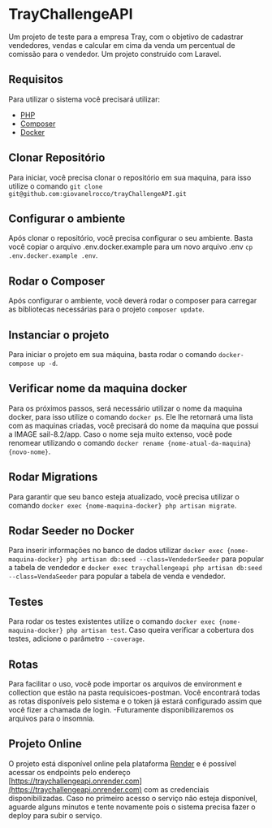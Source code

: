 
# TrayChallengeAPI

Um projeto de teste para a empresa Tray, com o objetivo de cadastrar vendedores, vendas e calcular em cima da venda um percentual de comissão para o vendedor.
Um projeto construido com Laravel.

## Requisitos
Para utilizar o sistema você precisará utilizar: 

- [PHP](https://www.php.net/manual/en/install.php) 
- [Composer](https://getcomposer.org/)
- [Docker](https://www.docker.com/products/docker-desktop/)

## Clonar Repositório

Para iniciar, você precisa clonar o repositório em sua maquina, para isso
utilize o comando `git clone git@github.com:giovanelrocco/trayChallengeAPI.git`

## Configurar o ambiente
Após clonar o repositório, você precisa configurar o seu ambiente.
Basta você copiar o arquivo .env.docker.example para um novo arquivo .env `cp .env.docker.example .env`.

## Rodar o Composer
Após configurar o ambiente, você deverá rodar o composer para carregar as bibliotecas necessárias para o projeto `composer update`.

## Instanciar o projeto
Para iniciar o projeto em sua máquina, basta rodar o comando `docker-compose up -d`.

## Verificar nome da maquina docker
Para os próximos passos, será necessário utilizar o nome da maquina docker, para isso utilize o comando `docker ps`.
Ele lhe retornará uma lista com as maquinas criadas, você precisará do nome da maquina que possui a IMAGE sail-8.2/app.
Caso o nome seja muito extenso, você pode renomear utilizando o comando `docker rename {nome-atual-da-maquina} {novo-nome}`.

## Rodar Migrations
Para garantir que seu banco esteja atualizado, você precisa utilizar o comando
`docker exec {nome-maquina-docker} php artisan migrate`.

## Rodar Seeder no Docker
Para inserir informações no banco de dados utilizar `docker exec {nome-maquina-docker} php artisan db:seed --class=VendedorSeeder` para popular a tabela de vendedor e `docker exec traychallengeapi php artisan db:seed --class=VendaSeeder` para popular a tabela de venda e vendedor.

## Testes
Para rodar os testes existentes utilize o comando `docker exec {nome-maquina-docker} php artisan test`. Caso queira verificar a cobertura dos testes, adicione o parâmetro `--coverage`.

## Rotas
Para facilitar o uso, você pode importar os arquivos de environment e collection que estão na pasta requisicoes-postman. Você encontrará todas as rotas disponíveis pelo sistema e o token já estará configurado assim que você fizer a chamada de login.
-Futuramente disponibilizaremos os arquivos para o insomnia.

## Projeto Online
O projeto está disponível online pela plataforma [Render](https://render.com) e é possível acessar os endpoints pelo endereço [https://traychallengeapi.onrender.com](https://traychallengeapi.onrender.com) com as credenciais disponibilizadas. Caso no primeiro acesso o serviço não esteja disponível, aguarde alguns minutos e tente novamente pois o sistema precisa fazer o deploy para subir o serviço.